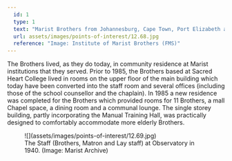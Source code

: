 ```yaml
---
  id: 1
  type: 1
  text: "Marist Brothers from Johannesburg, Cape Town, Port Elizabeth and Uitenhage assembled in Uitenhage in 1895 for a retreat."
  url: assets/images/points-of-interest/12.68.jpg
  reference: "Image: Institute of Marist Brothers (FMS)"
---
```

The Brothers lived, as they do today, in community residence at Marist institutions that they served. Prior to 1985, the Brothers based at Sacred Heart College lived in rooms on the upper floor of the main building which today have been converted into the staff room and several offices (including those of the school counsellor and the chaplain). In 1985 a new residence was completed for the Brothers which provided rooms for 11 Brothers, a mall Chapel space, a dining room and a communal lounge. The single storey building, partly incorporating the Manual Training Hall, was practically designed to comfortably accommodate more elderly Brothers. 

<figure>![](assets/images/points-of-interest/12.69.jpg)
  <figcaption>The Staff (Brothers, Matron and Lay staff) at Observatory in 1940. (Image: Marist Archive)</figcaption>
</figure>

